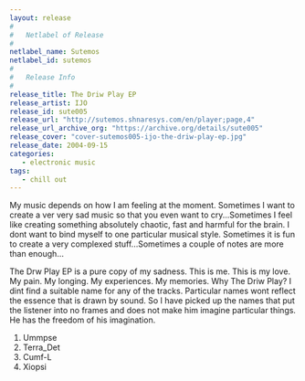 ```yaml
---
layout: release
#
#   Netlabel of Release
#
netlabel_name: Sutemos
netlabel_id: sutemos
#
#   Release Info
#
release_title: The Driw Play EP
release_artist: IJO
release_id: sute005
release_url: "http://sutemos.shnaresys.com/en/player;page,4"
release_url_archive_org: "https://archive.org/details/sute005"
release_cover: "cover-sutemos005-ijo-the-driw-play-ep.jpg"
release_date: 2004-09-15
categories:
   - electronic music
tags:
   - chill out
---
```

My music depends on how I am feeling at the moment. Sometimes I want to create a ver very sad music so that you even want to cry...Sometimes I feel like creating something absolutely chaotic, fast and harmful for the brain. I dont want to bind myself to one particular musical style. Sometimes it is fun to create a very complexed stuff...Sometimes a couple of notes are more than enough...

The Drw Play EP is a pure copy of my sadness. This is me. This is my love. My pain. My longing. My experiences. My memories. Why The Driw Play? I dint find a suitable name for any of the tracks. Particular names wont reflect the essence that is drawn by sound. So I have picked up the names that put the listener into no frames and does not make him imagine particular things. He has the freedom of his imagination.


1. Ummpse
2. Terra_Det
3. Cumf-L
4. Xiopsi